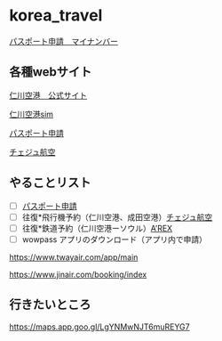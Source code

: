 # korea_travel
[パスポート申請＿マイナンバー](https://img.myna.go.jp/manual/03-10/0225.html)

## 各種webサイト

[仁川空港＿公式サイト](https://www.airport.kr/ap/ja/index.do)

[仁川空港sim](https://www.wowpass.io/)

[パスポート申請](https://www.mofa.go.jp/mofaj/toko/passport/page22_004036.html)

[チェジュ航空](https://www.jejuair.net/ja/main/base/index.do)

## やることリスト
- [ ] [パスポート申請](https://www.mofa.go.jp/mofaj/toko/passport/page22_004036.html)
- [ ] 往復*飛行機予約（仁川空港、成田空港）[チェジュ航空](https://www.jejuair.net/ja/main/base/index.do)
- [ ] 往復*鉄道予約（仁川空港ーソウル）[A’REX](https://www.airportrailroad.com/?langCd=3)
- [ ] wowpass アプリのダウンロード（アプリ内で申請）

https://www.twayair.com/app/main

https://www.jinair.com/booking/index
## 行きたいところ
https://maps.app.goo.gl/LgYNMwNJT6muREYG7
